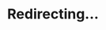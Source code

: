 ---
title: Redirecting...
layout: redirect
sitemap: false
permalink: /results/Serbia
redirect_to: /results/SRB/
---